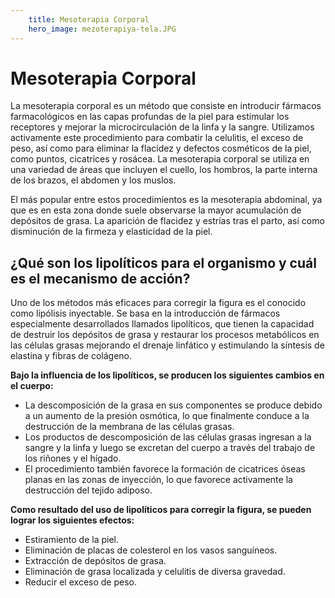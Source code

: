 ```yaml
---
    title: Mesoterapia Corporal
    hero_image: mezoterapiya-tela.JPG
---
```

# Mesoterapia Corporal

La mesoterapia corporal es un método que consiste en introducir fármacos farmacológicos en las capas profundas de la piel para estimular los receptores y mejorar la microcirculación de la linfa y la sangre. Utilizamos activamente este procedimiento para combatir la celulitis, el exceso de peso, así como para eliminar la flacidez y defectos cosméticos de la piel, como puntos, cicatrices y rosácea. La mesoterapia corporal se utiliza en una variedad de áreas que incluyen el cuello, los hombros, la parte interna de los brazos, el abdomen y los muslos.

El más popular entre estos procedimientos es la mesoterapia abdominal, ya que es en esta zona donde suele observarse la mayor acumulación de depósitos de grasa. La aparición de flacidez y estrías tras el parto, así como disminución de la firmeza y elasticidad de la piel.

## ¿Qué son los lipolíticos para el organismo y cuál es el mecanismo de acción?

Uno de los métodos más eficaces para corregir la figura es el conocido como lipólisis inyectable. Se basa en la introducción de fármacos especialmente desarrollados llamados lipolíticos, que tienen la capacidad de destruir los depósitos de grasa y restaurar los procesos metabólicos en las células grasas mejorando el drenaje linfático y estimulando la síntesis de elastina y fibras de colágeno.

**Bajo la influencia de los lipolíticos, se producen los siguientes cambios en el cuerpo:**

- La descomposición de la grasa en sus componentes se produce debido a un aumento de la presión osmótica, lo que finalmente conduce a la destrucción de la membrana de las células grasas.
- Los productos de descomposición de las células grasas ingresan a la sangre y la linfa y luego se excretan del cuerpo a través del trabajo de los riñones y el hígado.
- El procedimiento también favorece la formación de cicatrices óseas planas en las zonas de inyección, lo que favorece activamente la destrucción del tejido adiposo.

**Como resultado del uso de lipolíticos para corregir la figura, se pueden lograr los siguientes efectos:**

- Estiramiento de la piel.
- Eliminación de placas de colesterol en los vasos sanguíneos.
- Extracción de depósitos de grasa.
- Eliminación de grasa localizada y celulitis de diversa gravedad.
- Reducir el exceso de peso.